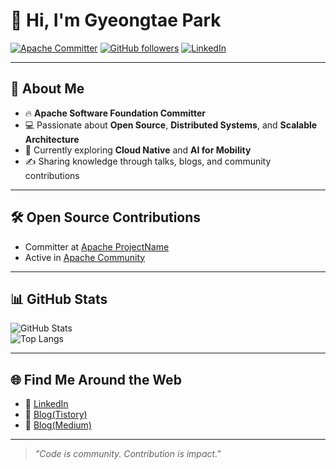 # 👋 Hi, I'm Gyeongtae Park

[![Apache Committer](https://img.shields.io/badge/Apache-Committer-orange?logo=apache&logoColor=white)](https://apache.org)
[![GitHub followers](https://img.shields.io/github/followers/gtpark?style=social)](https://github.com/ParkGyeongTae)
[![LinkedIn](https://img.shields.io/badge/LinkedIn-Profile-blue?logo=linkedin)](https://www.linkedin.com/in/gyeongtae/)

---

## 🚀 About Me
- 🔥 **Apache Software Foundation Committer**  
- 💻 Passionate about **Open Source**, **Distributed Systems**, and **Scalable Architecture**  
- 🌱 Currently exploring **Cloud Native** and **AI for Mobility**  
- ✍️ Sharing knowledge through talks, blogs, and community contributions  

---

## 🛠 Open Source Contributions
- Committer at [Apache ProjectName](https://github.com/apache/zeppelin)  
- Active in [Apache Community](https://apache.org)  

---

## 📊 GitHub Stats
![GitHub Stats](https://github-readme-stats.vercel.app/api?username=ParkGyeongTae&show_icons=true&theme=radical)  
![Top Langs](https://github-readme-stats.vercel.app/api/top-langs/?username=ParkGyeongTae&layout=compact&theme=radical)  

---

## 🌐 Find Me Around the Web
- 💼 [LinkedIn](https://www.linkedin.com/in/gyeongtae/)  
- 📝 [Blog(Tistory)](https://pinggoopark.tistory.com/)
- 📝 [Blog(Medium)](https://medium.com/@pgt0409)

---

> _"Code is community. Contribution is impact."_  
